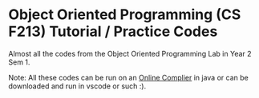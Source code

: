 # Object Oriented Programming (CS F213) Tutorial / Practice Codes

Almost all the codes from the Object Oriented Programming Lab in Year 2 Sem 1.

Note: All these codes can be run on an [Online Complier](https://www.onlinegdb.com) in java or can be downloaded and run in vscode or such :).
